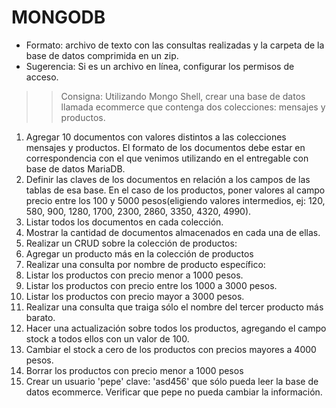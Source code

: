 # MONGODB

-   Formato: archivo de texto con las consultas realizadas y la carpeta de la base de datos comprimida en un zip.
-   Sugerencia: Si es un archivo en línea, configurar los permisos de acceso.

> > Consigna: Utilizando Mongo Shell, crear una base de datos llamada ecommerce que contenga dos colecciones: mensajes y productos.

1. Agregar 10 documentos con valores distintos a las colecciones mensajes y productos. El formato de los documentos debe estar en correspondencia con el que venimos utilizando en el entregable con base de datos MariaDB.
2. Definir las claves de los documentos en relación a los campos de las tablas de esa base. En el caso de los productos, poner valores al campo precio entre los 100 y 5000 pesos(eligiendo valores intermedios, ej: 120, 580, 900, 1280, 1700, 2300, 2860, 3350, 4320, 4990).
3. Listar todos los documentos en cada colección.
4. Mostrar la cantidad de documentos almacenados en cada una de ellas.
5. Realizar un CRUD sobre la colección de productos:
6. Agregar un producto más en la colección de productos
7. Realizar una consulta por nombre de producto específico:
8. Listar los productos con precio menor a 1000 pesos.
9. Listar los productos con precio entre los 1000 a 3000 pesos.
10. Listar los productos con precio mayor a 3000 pesos.
11. Realizar una consulta que traiga sólo el nombre del tercer producto más barato.
12. Hacer una actualización sobre todos los productos, agregando el campo stock a todos ellos con un valor de 100.
13. Cambiar el stock a cero de los productos con precios mayores a 4000 pesos.
14. Borrar los productos con precio menor a 1000 pesos
15. Crear un usuario 'pepe' clave: 'asd456' que sólo pueda leer la base de datos ecommerce. Verificar que pepe no pueda cambiar la información.
